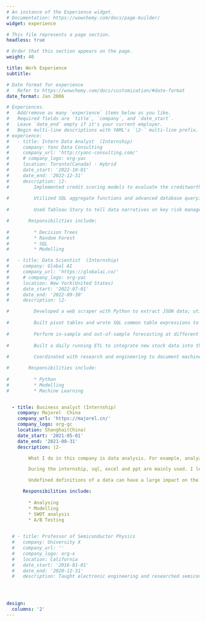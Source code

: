 ```yaml
---
# An instance of the Experience widget.
# Documentation: https://wowchemy.com/docs/page-builder/
widget: experience

# This file represents a page section.
headless: true

# Order that this section appears on the page.
weight: 40

title: Work Experience
subtitle:

# Date format for experience
#   Refer to https://wowchemy.com/docs/customization/#date-format
date_format: Jan 2006

# Experiences.
#   Add/remove as many `experience` items below as you like.
#   Required fields are `title`, `company`, and `date_start`.
#   Leave `date_end` empty if it's your current employer.
#   Begin multi-line descriptions with YAML's `|2-` multi-line prefix.
# experience:
#   - title: Intern Data Analyst  (Internship)
#     company: Yanc Data Consulting
#     company_url: 'http://yanc-consulting.com/'
#     # company_logo: org-yac
#     location: Toronto(Canada) · Hybrid
#     date_start: '2022-10-01'
#     date_end: '2022-12-31'
#     description: |2-
#         Implemented credit scoring models to evaluate the creditworthiness of loan applicants and predicted loan default possibility based on user demographics with decision tree and random forest, achieving an AUC of ~0.8
        
#         Utilized SQL aggregate functions and advanced database querying techniques to extract, manipulate and analyze banking and financial data; visualized the patterns and trends from risk assessment in Excel
        
#         Used Tableau Story to tell data narratives on key risk management metrics, such as portfolio diversification

#       Responsibilities include:
        
#         * Decision Trees
#         * Random Forest
#         * SQL
#         * Modelling

#   - title: Data Scientist  (Internship)
#     company: Global AI
#     company_url: 'https://globalai.co/'
#     # company_logo: org-yac
#     location: New York(United States)
#     date_start: '2022-07-01'
#     date_end: '2022-09-30'
#     description: |2-

#         Developed a web scraper with Python to extract JSON data; utilized Pandas, Numpy and Matplotlib to perform exploratory data analysis, summarize the data extraction results and clean the stock data for modeling
        
#         Built pivot tables and wrote SQL common table expressions to aggregate and analyze stock data efficiently
        
#         Perform in-sample and out-of-sample forecasting at different frequencies using linear regression as baseline; evaluated the performance of ARIMA, SVM, and Holt-Winter machine learning models w/ MSE & R-Squared
        
#         Built a daily running ETL to integrate new stock data into the time series, clustering & classification models
        
#         Coordinated with research and engineering to document machine learning knowledge and use guide

#       Responsibilities include:
        
#         * Python
#         * Modelling
#         * Machine Learning


  - title: Business analyst (Internship)
    company: Majorel  China
    company_url: 'https://majorel.cn/'
    company_logo: org-gc
    location: Shanghai(China)
    date_start: '2021-05-01'
    date_end: '2021-08-31'
    description: |2-

        What I do in this company is data analysis. For example, analyze the sales of some fast-selling brands, and analyze the reasons for the increase or decrease in sales. My main responsibility is to write weekly reports and monthly summaries.

        During the internship, sql, excel and ppt are mainly used. I learned about the application of sql and the application of data, which are different from the daily school learning.

        Undefined definitions of a data can have a large impact on the results. Misattribution can also occur. In the process of continuous optimization of the new definition, it is beneficial for the company to increase sales, optimize production structure and marketing strategy. It also strengthens and consolidates the knowledge that I have learned on a daily basis.

      Responsibilities include:
        
        * Analysing
        * Modelling
        * SWOT analysis
        * A/B Testing
        

  # - title: Professor of Semiconductor Physics
  #   company: University X
  #   company_url: ''
  #   company_logo: org-x
  #   location: California
  #   date_start: '2016-01-01'
  #   date_end: '2020-12-31'
  #   description: Taught electronic engineering and researched semiconductor physics.




design:
  columns: '2'
---
```


